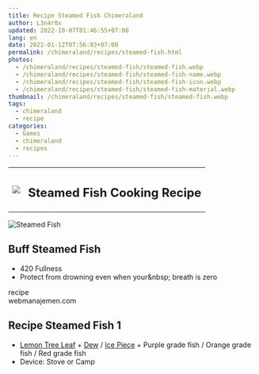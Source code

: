 ```yaml
---
title: Recipe Steamed Fish Chimeraland
author: L3n4r0x
updated: 2022-10-07T01:46:55+07:00
lang: en
date: 2022-01-12T07:56:03+07:00
permalink: /chimeraland/recipes/steamed-fish.html
photos:
  - /chimeraland/recipes/steamed-fish/steamed-fish.webp
  - /chimeraland/recipes/steamed-fish/steamed-fish-name.webp
  - /chimeraland/recipes/steamed-fish/steamed-fish-icon.webp
  - /chimeraland/recipes/steamed-fish/steamed-fish-material.webp
thumbnail: /chimeraland/recipes/steamed-fish/steamed-fish.webp
tags:
  - chimeraland
  - recipe
categories:
  - Games
  - chimeraland
  - recipes
---
```


<link
  rel="stylesheet"
  href="https://rawcdn.githack.com/dimaslanjaka/Web-Manajemen/870a349/css/bootstrap-5-3-0-alpha3-wrapper.css"
/>
<section id="bootstrap-wrapper">
  <div class="row mb-2">
    <div class="col-md-12 mb-2">
      <table class="table" id="post-info">
        <tbody>
          <tr>
            <td>
              <img
                class="d-inline-block me-2"
                src="/chimeraland/recipes/steamed-fish/steamed-fish-icon.webp"
                width="auto"
                height="auto"
              />
            </td>
            <td><h1 class="fs-5">Steamed Fish Cooking Recipe</h1></td>
          </tr>
        </tbody>
      </table>
    </div>
  </div>
  <div class="card mb-2 bg-dark text-light">
    <div class="row g-0">
      <div class="col-sm-4 position-relative mb-2">
        <img
          src="/chimeraland/recipes/steamed-fish/steamed-fish-material.webp"
          class="card-img fit-cover w-100 h-100"
          alt="Steamed Fish"
          data-fancybox="true"
        />
      </div>
      <div class="col-sm-8 mb-2">
        <div class="card-body">
          <h2 class="card-title fs-5">Buff Steamed Fish</h2>
          <div class="card-text">
            <ul>
              <li>420 Fullness</li>
              <li>
                Protect from drowning even when your&amp;nbsp; breath is zero
              </li>
            </ul>
          </div>
          <span class="badge rounded-pill">recipe</span>
        </div>
        <div class="card-footer text-end text-muted">webmanajemen.com</div>
      </div>
    </div>
  </div>
  <div class="row mb-2">
    <div class="col-12 col-lg-6 recipe-item mb-2">
      <div class="card bg-dark text-light">
        <div class="card-body">
          <h2 class="card-title fs-5">Recipe Steamed Fish 1</h2>
          <div class="card-text">
            <ul>
              <li>
                <a
                  class="text-decoration-none text-primary"
                  href="/chimeraland/materials/lemon-tree-leaf.html"
                  >Lemon Tree Leaf</a
                ><span> + </span
                ><a
                  class="text-decoration-none text-primary"
                  href="/chimeraland/materials/dew.html"
                  >Dew</a
                ><span> / </span
                ><a
                  class="text-decoration-none text-primary"
                  href="/chimeraland/materials/ice-piece.html"
                  >Ice Piece</a
                ><span> + </span>Purple grade fish<span> / </span>Orange grade
                fish<span> / </span>Red grade fish
              </li>
              <li>Device: Stove or Camp</li>
            </ul>
          </div>
        </div>
      </div>
    </div>
  </div>
</section>